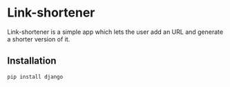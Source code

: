 # Link-shortener
Link-shortener is a simple app which lets the user add an URL and generate a shorter version of it.

## Installation

```
pip install django
```
